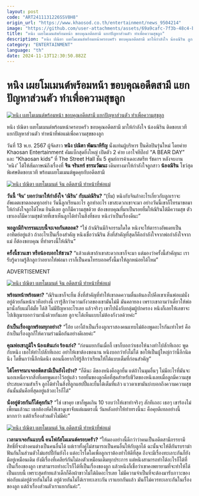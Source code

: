 ```yaml
---
layout: post
code: "ART2411131226SSV8H8"
origin_url: "https://www.khaosod.co.th/entertainment/news_9504214"
image: "https://github.com/user-attachments/assets/69a9cafc-7f3b-48c4-b449-7ab51df10d65"
title: "หนิง เผยโมเมนต์พร้อมหน้า ขอบคุณอดีตสามี แยกปัญหาส่วนตัว ทำเพื่อความสุขลูก"
description: "หนิง ปณิตา เผยโมเมนต์พร้อมหน้าครอบครัว ขอบคุณอดีตสามี มาให้กำลังใจ น้องณิริน ลูกสาว ติดขอบเวที แยกปัญหาส่วนตัว ทำหน้าที่พ่อแม่เพื่อความสุขของลูก"
category: "ENTERTAINMENT"
language: "th"
date: 2024-11-13T12:30:50.882Z
---
```


# หนิง เผยโมเมนต์พร้อมหน้า ขอบคุณอดีตสามี แยกปัญหาส่วนตัว ทำเพื่อความสุขลูก

[![หนิง เผยโมเมนต์พร้อมหน้า ขอบคุณอดีตสามี แยกปัญหาส่วนตัว ทำเพื่อความสุขลูก](https://www.khaosod.co.th/wpapp/uploads/2024/11/ning_jin-1.jpg "หนิง เผยโมเมนต์พร้อมหน้า ขอบคุณอดีตสามี แยกปัญหาส่วนตัว ทำเพื่อความสุขลูก")](https://www.khaosod.co.th/wpapp/uploads/2024/11/ning_jin-1.jpg)

หนิง ปณิตา เผยโมเมนต์พร้อมหน้าครอบครัว ขอบคุณอดีตสามี มาให้กำลังใจ น้องณิริน ติดขอบเวที แยกปัญหาส่วนตัว ทำหน้าที่พ่อแม่เพื่อความสุขของลูก

วันที่ 13 พ.ย. 2567 ผู้จัดสาว **หนิง ปณิตา พัฒนาหิรัญ** นั่งแท่นผู้บริหาร ปั้นศิลปินรุ่นใหม่ โดยค่าย Khaosan Entertainment คัมแบ็กสุดยิ่งใหญ่ เปิดตัว 2 ค่าย เอาใจทีป๊อป “A BEAR DAY” และ “Khaosan kids” ที่ The Street Hall ชั้น 5 ศูนย์การค้าเดอะสตรีท รัชดาฯ หลังจบงาน ‘หนิง’ ได้ให้สัมภาษณ์ถึงเรื่องที่ **จิน จรินทร์ ธรรมวัฒนะ** เดินทางมาให้กำลังใจลูกสาว **น้องณิริน** โชว์สุดพิเศษติดขอบเวที พร้อมเผยโมเมนต์พูดคุยกับอดีตสามี

[![หนิง ปณิตา เผยโมเมนต์  จิน อดีตสามี ทำหน้าที่พ่อแม่ ](https://www.khaosod.co.th/wpapp/uploads/2024/11/ning_jin-2.jpg)](https://www.khaosod.co.th/wpapp/uploads/2024/11/ning_jin-2.jpg)

**วันนี้ ‘จิน’ บอกว่ามาให้กำลังใจ ‘ณิริน’ กับแม่ณิริน?** “(ยิ้ม) หนิงกับจินถ้าอะไรเกี่ยวกับลูกเราจะอัพเดตเขาตลอดทุกอย่าง วันนี้ลูกเรียนอะไร ลูกทำอะไร เขาสะดวกเขาจะมา อย่างวันนี้เขาก็โทรมาขอมาให้กำลังใจลูกได้ไหม ยินดีเลย ลูกก็มีความสุขด้วย ต้องขอบคุณที่มาเป็นรอยยิ้มให้ณิรินได้มีความสุข ตัวเขาเองก็มีความสุขด้วยที่เขาเห็นลูกได้ทำในสิ่งที่ชอบ หนิงว่าเป็นเรื่องดีนะ”

**พอลูกมีกิจกรรมแบบนี้จะเจอกันตลอด?** “ใช่ ถ้าณิรินมีกิจกรรมใดใด หนิงจะให้ตารางอัพเดทเป็นอาทิตย์อยู่แล้ว ถ้าอะไรเป็นเรื่องสำคัญ หนิงเชื่อว่าณิริน สิ่งที่สำคัญที่สุดก็คือกำลังใจจากพ่อกำลังใจจากแม่ ก็ต้องขอบคุณ ที่ทำตรงนี้ให้ณิริน”

**ครั้งนี้ชวนเขา หรือน้องบอกให้ชวน?** “แล้วแต่เขาถ้าเขาสะดวกเขาก็จะมา แต่มองว่าครั้งนี้สำคัญนะ เรารับรู้ความรู้สึกลูกว่าอยากให้พ่อมา เราก็เป็นคนโทรบอกครั้งนี้มาให้ลูกหน่อยได้ไหม”

ADVERTISEMENT

[![หนิง ปณิตา เผยโมเมนต์  จิน อดีตสามี ทำหน้าที่พ่อแม่ ](https://www.khaosod.co.th/wpapp/uploads/2024/11/ning_jin-4.jpg)](https://www.khaosod.co.th/wpapp/uploads/2024/11/ning_jin-4.jpg)

**พร้อมหน้าพร้อมตา?** “ณิรินเขาก็จะยิ้ม สิ่งที่สำคัญที่ทำให้เขาลดความตื่นเต้นลงไปคือเขาเห็นพ่อแม่นั่งอยู่ด้วยกันหน้าเวทีอย่างนี้ เรารู้สึกว่าความกังวลของเขามันไม่มี มันคลายลง เพราะเขาถามว่าเดี๋ยวให้พ่อมานั่งกับแม่ได้มั้ย ได้สิ ไม่มีปัญหาอะไรเลย แล้วจริงๆ เขาไปนั่งกับกลุ่มผู้ปกครอง หนิงก็เลยให้เลขาจะไปเชิญมาบอกว่ามานั่งด้วยกันเลย ลูกจะได้เห็นแบบไม่ต้องกังวลด้วยค่ะ”

**ถ้าเป็นเรื่องลูกพร้อมทุกอย่าง?** “โอ้ย เอางี้ถ้าเป็นเรื่องลูกเราสองคนแทบไม่ต้องพูดอะไรกันเท่าไหร่ คือถ้าเป็นเรื่องลูกก็ให้ความร่วมมือกันอย่างดีเลยค่ะ”

**คุณพ่อเขาภูมิใจ น้องเต้นเก่ง ร้องเก่ง?** “ก่อนแยกกันเมื่อกี้ เขาก็บอกว่าเธอให้นางทำไปสักทีเถอะ พูดกับหนิง เธอให้ทำไปสักทีเถอะ อย่าให้เขาต้องขอนาน หนิงบอกว่ายังไม่ได้ ขอให้เป็นผู้ใหญ่กว่านี้อีกนิดนึง โตขึ้นกว่านี้อีกนิดนึง ตอนนี้อยากให้รู้สึกว่าเรียนให้ได้แบบเต็มที่ก่อนสำคัญ”

**ได้โครจรมาเจออดีตสามีเป็นยังไงบ้าง?** “ก็ดีนะ ดีของหนิงคือลูกยิ้ม แต่ถ้าในมุมอื่นๆ ไม่มีอะไรที่มันจะนอกเหนือจากสิ่งที่เคยพูดเอาไว้อยู่แล้ว รอยยิ้มของลูกคือที่สุดสำหรับชีวิตของหนิงเลยเมื่อลูกมีความสุข ประสบความสำเร็จ ลูกได้ทำในสิ่งที่ลูกแฮปปี้และยิ้มได้เต็มที่แล้ว แววตาเขามันบ่งบอกถึงความความสุขอันนั้นมันคือที่สุดอยู่แล้วอะไรก็ได้”

**นั่งอยู่ด้วยกันก็ได้คุยกัน?** “ใช่ เขาคุย เขาก็พูดเกิน 10 รอบว่าให้เขาทำจริงๆ สักทีเถอะ เธอๆ เขาร้องไม่เพี้ยนแล้วนะ เธอต้องหัดให้เขาดูเขาจับแต่ผมตรงนี้ วันหลังอย่าให้ทำทรงนี้นะ คือคุยดีเทลอย่างนี้มากกว่า แต่ถ้าเรื่องส่วนตัวไม่มีค่ะ”

[![หนิง ปณิตา เผยโมเมนต์  จิน อดีตสามี ทำหน้าที่พ่อแม่ ](https://www.khaosod.co.th/wpapp/uploads/2024/11/ning_jin-3.jpg)](https://www.khaosod.co.th/wpapp/uploads/2024/11/ning_jin-3.jpg)

**เวลามาเจอกันแบบนี้ คนโฟกัสโมเมนต์ครอบครัว?** “ให้มองอย่างนี้ดีกว่าว่าคนเป็นอดีตสามีภรรยามีสิทธิ์ที่จะต่างคนต่างเป็นคนอื่นได้ แต่เราทั้งคู่ไม่สามารถเป็นคนอื่นให้กับลูกได้ ฉะนั้นจะให้ตีกันรบราฆ่าฟันกันในส่วนตัวไม่แฮปปี้กันยังไง แต่อะไรใดใดเพื่อลูกเราต้องทำให้ดีที่สุด ถึงจะมีเรื่องทะเลาะกันก็ยังมีอยู่เหมือนเดิม ยังมีเรื่องที่เคลียร์กันไม่ลงตัวเหมือนเดิมทุกประการ แต่หนิงสามารถทำได้อะไรก็ได้ที่เป็นเรื่องของลูก เขาสามารถทำอะไรก็ได้ที่เป็นเรื่องของลูก แล้วหนิงก็เชื่อว่าเขาคงพยายามที่จะทำให้ได้เป็นแบบนี้ เพราะสุดท้ายแล้วเด็กก็คือผ้าขาวไม่ได้ผิดอะไรเลย ไม่มีความจำเป็นที่จะต้องมารับภาวะของพ่อกับแม่อยู่ด้วยกันไม่ได้ อยู่ด้วยกันไม่ได้เราทะเลาะกัน เราแยกกันแล้ว มันก็ไม่ควรทะเลาะกันในเรื่องของลูก แต่ถ้าเรื่องส่วนตัวเราแยกกันค่ะ”.